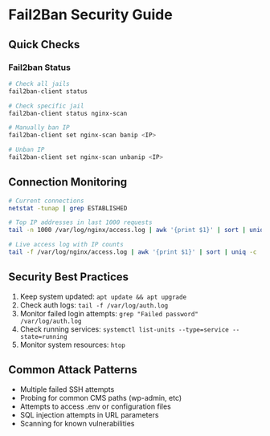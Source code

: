 # Fail2Ban Security Guide

## Quick Checks

### Fail2ban Status
```bash
# Check all jails
fail2ban-client status

# Check specific jail
fail2ban-client status nginx-scan

# Manually ban IP
fail2ban-client set nginx-scan banip <IP>

# Unban IP
fail2ban-client set nginx-scan unbanip <IP>
```

## Connection Monitoring
```bash
# Current connections
netstat -tunap | grep ESTABLISHED

# Top IP addresses in last 1000 requests
tail -n 1000 /var/log/nginx/access.log | awk '{print $1}' | sort | uniq -c | sort -nr

# Live access log with IP counts
tail -f /var/log/nginx/access.log | awk '{print $1}' | sort | uniq -c
```

## Security Best Practices

1. Keep system updated: `apt update && apt upgrade`
2. Check auth logs: `tail -f /var/log/auth.log`
3. Monitor failed login attempts: `grep "Failed password" /var/log/auth.log`
4. Check running services: `systemctl list-units --type=service --state=running`
5. Monitor system resources: `htop`

## Common Attack Patterns

- Multiple failed SSH attempts
- Probing for common CMS paths (wp-admin, etc)
- Attempts to access .env or configuration files
- SQL injection attempts in URL parameters
- Scanning for known vulnerabilities 